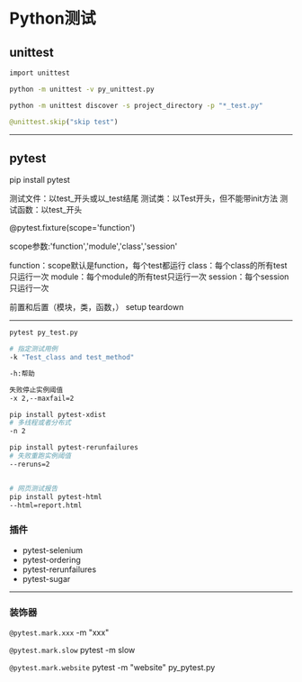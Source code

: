 # Python测试


## unittest
```sh
import unittest

python -m unittest -v py_unittest.py

python -m unittest discover -s project_directory -p "*_test.py"
````
```py
@unittest.skip("skip test")
```
---


## pytest

pip install pytest


测试文件：以test_开头或以_test结尾
测试类：以Test开头，但不能带init方法
测试函数：以test_开头


@pytest.fixture(scope='function')


scope参数:'function','module','class','session'

function：scope默认是function，每个test都运行
class：每个class的所有test只运行一次
module：每个module的所有test只运行一次
session：每个session只运行一次


前置和后置（模块，类，函数，）
setup
teardown




---

```sh
pytest py_test.py

# 指定测试用例
-k "Test_class and test_method"

-h:帮助

失败停止实例阈值
-x 2,--maxfail=2

pip install pytest-xdist
# 多线程或者分布式
-n 2

pip install pytest-rerunfailures
# 失败重跑实例阈值
--reruns=2


# 网页测试报告
pip install pytest-html
--html=report.html

```


### 插件
- pytest-selenium
- pytest-ordering
- pytest-rerunfailures
- pytest-sugar




---

### 装饰器
`@pytest.mark.xxx`
-m "xxx"



`@pytest.mark.slow`
pytest -m slow


`@pytest.mark.website`
pytest -m "website" py_pytest.py